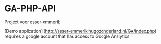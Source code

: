 GA-PHP-API
==========

Project voor esser-emmerik

[Demo application] (http://esser-emmerik.hugozonderland.nl/GA/index.php) requires a google account that has access to Google Analytics
